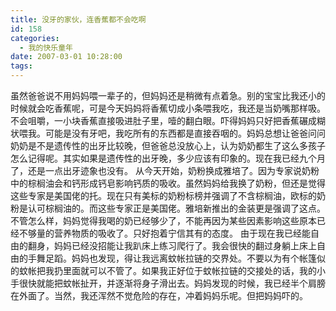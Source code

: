 ```yaml
---
title: 没牙的家伙，连香蕉都不会吃啊
id: 158
categories:
  - 我的快乐童年
date: 2007-03-01 10:28:00
tags:
---
```


虽然爸爸说不用妈妈喂一辈子的，但妈妈还是稍微有点着急。别的宝宝比我还小的时候就会吃香蕉呢，可是今天妈妈将香蕉切成小条喂我吃，我还是当奶嘴那样吸。不会咀嚼，一小块香蕉直接吸进肚子里，噎的翻白眼。吓得妈妈只好把香蕉碾成糊状喂我。可能是没有牙吧，我吃所有的东西都是直接吞咽的。妈妈总想让爸爸问问奶奶是不是遗传性的出牙比较晚，但爸爸总没放心上，认为奶奶都生了这么多孩子怎么记得呢。其实如果是遗传性的出牙晚，多少应该有印象的。现在我已经九个月了，还是一点出牙迹象也没有。 从今天开始，奶粉换成雅培了。因为专家说奶粉中的棕榈油会和钙形成钙皂影响钙质的吸收。虽然妈妈给我换了奶粉，但还是觉得这些专家是美国佬的托。现在只有美标的奶粉标榜并强调了不含棕榈油，欧标的奶粉是认可棕榈油的。而这些专家正是美国佬。雅培新推出的金装更是强调了这点。不管怎么样，妈妈觉得我喝的奶已经够少了，不能再因为某些因素影响这些原本已经不够量的营养物质的吸收了。只好抱着宁信其有的态度。 由于现在我已经能自由的翻身，妈妈已经没招能让我趴床上练习爬行了。我会很快的翻过身躺上床上自由的手舞足蹈。妈妈也发现，得让我远离蚊帐拉链的交界处。不要以为有个帐篷似的蚊帐把我扔里面就可以不管了。如果我正好位于蚊帐拉链的交接处的话，我的小手很快就能把蚊帐扯开，并逐渐将身子滑出去。妈妈发现的时候，我已经半个肩膀在外面了。当然，我还浑然不觉危险的存在，冲着妈妈乐呢。但把妈妈吓的。